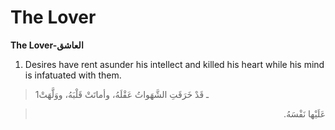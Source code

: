 The Lover
=========

**The Lover-العاشق**

1. Desires have rent asunder his intellect and killed his heart while
his mind is infatuated with them.

> 1ـ قَدْ خَرَقَتِ الشَّهَواتُ عَقْلَهُ، وأماتَتْ قَلْبَهُ، ووَلَّهَتْ
<blockquote dir="rtl">
  <p>
عَلَيْها نَفْسَهُ.
  </p>
</blockquote>


